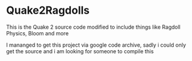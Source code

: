# Quake2Ragdolls

This is the Quake 2 source code modified to include things like Ragdoll Physics, Bloom and more

I mananged to get this project via google code archive, sadly i could only get the source and i am looking for someone to compile this
